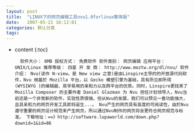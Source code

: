 ```yaml
---
layout: post
title:  "LINUX下的网页编辑工具nvu1.0forlinux繁体版"
date:   2007-05-21 16:12:01
categories: 默认分类
tags:
---
```


* content
{:toc}

        软件大小： 8MB 授权方式： 免费软件 软件类别： 网页编辑 应用平台： UNIX/Linux 推荐等级： 四星 开 发 商： http://www.moztw.org/dl/nvu/ 软件介绍： Nvu(读作 N-view，是 New view 之意)是由Linspire主导的的开放源代码软件，Nvu 根基於 Mozilla 平台，以 Gecko 模塑引擎为基础，具有所见即所得(WYSIWYG )的编辑器、易学易用的亲和力以及跨平台的优势。同时，Linspire更找来了 Mozilla Composer 的主要作者 Daniel Glazman 为 Nvu 担任计划领导人，Nvu当前还是一个非常新的软件，实验性质很强，但从Nvu的发展，我们可以预见一套功能强大，且具亲和力的网页开发工具即将诞生...。 Nvu产生的网页具有高度的可阅读性，由於Nvu遵守重要的网页设计规范来产生网页，所以通过Nvu制作的网页将会更符合网页规范与标准。 下载地址：==》http://software.lupaworld.com/down.php?downid=1&id=86　
        
